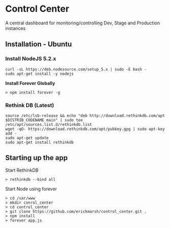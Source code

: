 # Control Center
A central dashboard for monitoring/controlling Dev, Stage and Production instances

## Installation - Ubuntu

### Install NodeJS 5.2.x

```
curl -sL https://deb.nodesource.com/setup_5.x | sudo -E bash -
sudo apt-get install -y nodejs
```

**Install Forever Globally**
```
> npm install forever -g
```

### Rethink DB (Latest)

```
source /etc/lsb-release && echo "deb http://download.rethinkdb.com/apt $DISTRIB_CODENAME main" | sudo tee /etc/apt/sources.list.d/rethinkdb.list
wget -qO- https://download.rethinkdb.com/apt/pubkey.gpg | sudo apt-key add -
sudo apt-get update
sudo apt-get install rethinkdb
```

## Starting up the app 

Start RethinkDB
```
> rethinkdb --bind all
```

Start Node using forever
```
> cd /var/www
> mkdir conrol_center
> cd control_center
> git clone https://github.com/erickmarsh/control_center.git . 
> npm install
> forever app.js
```

